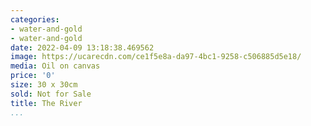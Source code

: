 ```yaml
---
categories:
- water-and-gold
- water-and-gold
date: 2022-04-09 13:18:38.469562
image: https://ucarecdn.com/ce1f5e8a-da97-4bc1-9258-c506885d5e18/
media: Oil on canvas
price: '0'
size: 30 x 30cm
sold: Not for Sale
title: The River
...
```

